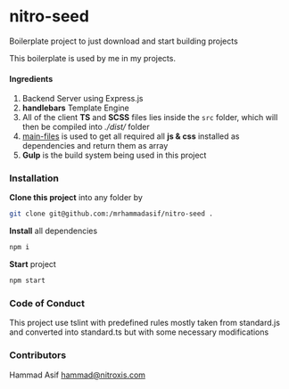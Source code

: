 # nitro-seed

Boilerplate project to just download and start building projects

This boilerplate is used by me in my projects.

#### Ingredients

1. Backend Server using Express.js
2. **handlebars** Template Engine
3. All of the client **TS** and **SCSS** files lies inside the `src` folder, which will then be compiled into *./dist/* folder
4. [main-files](https://github.com/mrhammadasif/main-files) is used to get all required all **js & css** installed as dependencies and return them as array
5. **Gulp** is the build system being used in this project

### Installation
**Clone this project** into any folder by
```sh
git clone git@github.com:/mrhammadasif/nitro-seed .
```
**Install** all dependencies

```sh
npm i
```

**Start** project

```sh
npm start
```

### Code of Conduct

This project use tslint with predefined rules mostly taken from standard.js and converted into standard.ts but with some necessary modifications

### Contributors

Hammad Asif <hammad@nitroxis.com>
